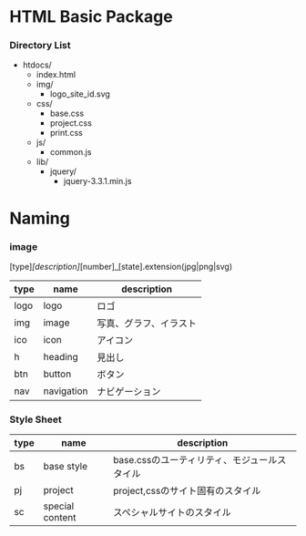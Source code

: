 # HTML Basic Package

### Directory List

+ htdocs/ 
    + index.html
    + img/
        + logo_site_id.svg
    + css/
        + base.css
        + project.css
        + print.css
    + js/
        + common.js
    + lib/
        + jquery/
            + jquery-3.3.1.min.js


# Naming

### image 

[type]_[description]_[number]_[state].extension(jpg|png|svg)

|type|name|description|
|----|----|-----------|
|logo|logo| ロゴ|
|img|image|写真、グラフ、イラスト|
|ico|icon|アイコン|
|h|heading|見出し|
|btn|button|ボタン|
|nav|navigation|ナビゲーション|

### Style Sheet

|type|name|description|
|----|----|-----------|
|bs|base style|base.cssのユーティリティ、モジュールスタイル|
|pj|project|project,cssのサイト固有のスタイル|
|sc|special content|スペシャルサイトのスタイル|
 